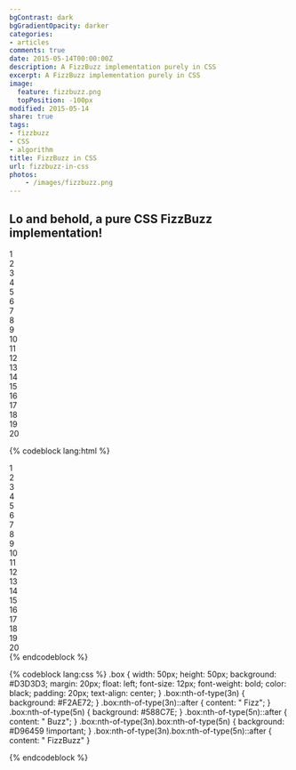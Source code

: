 ```yaml
---
bgContrast: dark
bgGradientOpacity: darker
categories:
- articles
comments: true
date: 2015-05-14T00:00:00Z
description: A FizzBuzz implementation purely in CSS
excerpt: A FizzBuzz implementation purely in CSS
image:
  feature: fizzbuzz.png
  topPosition: -100px
modified: 2015-05-14
share: true
tags:
- fizzbuzz
- CSS
- algorithm
title: FizzBuzz in CSS
url: fizzbuzz-in-css
photos:
    - /images/fizzbuzz.png
---
```


## Lo and behold, a pure CSS FizzBuzz implementation!

<link rel="stylesheet" href="/assets/css/fizzbuzz.css" type="text/css" />

<div class='box'>1</div>
<div class='box'>2</div>
<div class='box'>3</div>
<div class='box'>4</div>
<div class='box'>5</div>
<div class='box'>6</div>
<div class='box'>7</div>
<div class='box'>8</div>
<div class='box'>9</div>
<div class='box'>10</div>
<div class='box'>11</div>
<div class='box'>12</div>
<div class='box'>13</div>
<div class='box'>14</div>
<div class='box'>15</div>
<div class='box'>16</div>
<div class='box'>17</div>
<div class='box'>18</div>
<div class='box'>19</div>
<div class='box'>20</div>
<div style="clear:both;" />

{% codeblock lang:html %}
<div class='container'>
    <div class='box'>1</div>
    <div class='box'>2</div>
    <div class='box'>3</div>
    <div class='box'>4</div>
    <div class='box'>5</div>
    <div class='box'>6</div>
    <div class='box'>7</div>
    <div class='box'>8</div>
    <div class='box'>9</div>
    <div class='box'>10</div>
    <div class='box'>11</div>
    <div class='box'>12</div>
    <div class='box'>13</div>
    <div class='box'>14</div>
    <div class='box'>15</div>
    <div class='box'>16</div>
    <div class='box'>17</div>
    <div class='box'>18</div>
    <div class='box'>19</div>
    <div class='box'>20</div>
</div>
{% endcodeblock %}

{% codeblock lang:css %}
.box {
    width: 50px;
    height: 50px;
    background: #D3D3D3;
    margin: 20px;
    float: left;
    font-size: 12px;
    font-weight: bold;
    color: black;
    padding: 20px;
    text-align: center;
}
.box:nth-of-type(3n) {
    background: #F2AE72;
}
.box:nth-of-type(3n)::after {
    content: " Fizz";
}
.box:nth-of-type(5n) {
    background: #588C7E;
}
.box:nth-of-type(5n)::after {
    content: " Buzz";
}
.box:nth-of-type(3n).box:nth-of-type(5n) {
    background: #D96459 !important;
}
.box:nth-of-type(3n).box:nth-of-type(5n)::after {
    content: " FizzBuzz"
}

{% endcodeblock %}
